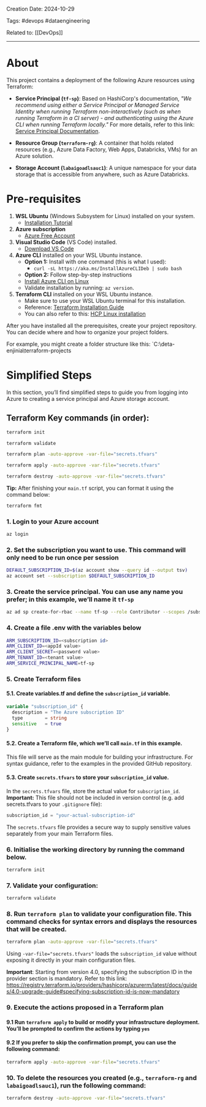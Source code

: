 Creation Date: 2024-10-29

Tags: #devops #dataengineering

Related to: [[DevOps]]
________________________________

# About
This project contains a deployment of the following Azure resources using Terraform:

- **Service Principal (`tf-sp`)**: Based on HashiCorp's documentation, _"We recommend using either a Service Principal or Managed Service Identity when running Terraform non-interactively (such as when running Terraform in a CI server) - and authenticating using the Azure CLI when running Terraform locally."_ For more details, refer to this link: [Service Principal Documentation](https://registry.terraform.io/providers/hashicorp/azurerm/latest/docs/guides/service_principal_client_secret).
    
- **Resource Group (`terraform-rg`)**: A container that holds related resources (e.g., Azure Data Factory, Web Apps, Databricks, VMs) for an Azure solution.
    
- **Storage Account (`labaigoadlsauc1`)**: A unique namespace for your data storage that is accessible from anywhere, such as Azure Databricks.

# Pre-requisites
1. **WSL Ubuntu** (Windows Subsystem for Linux) installed on your system.
	- [Installation Tutorial](https://www.youtube.com/watch?v=HrAsmXy1-78)
2. **Azure subscription**
	- [Azure Free Account](https://azure.microsoft.com/en-us/pricing/purchase-options/azure-account?icid=azurefreeaccount)
3. **Visual Studio Code** (VS Code) installed.
	- [Download VS Code](https://code.visualstudio.com/download)
4. **Azure CLI** installed on your WSL Ubuntu instance.
	- **Option 1:** Install with one command (this is what I used): 
		- `curl -sL https://aka.ms/InstallAzureCLIDeb | sudo bash`
	- **Option 2:** Follow step-by-step instructions
	- [Install Azure CLI on Linux](https://learn.microsoft.com/en-us/cli/azure/install-azure-cli-linux?pivots=apt)
	- Validate installation by running: `az version`.
5. **Terraform CLI** installed on your WSL Ubuntu instance.
	- Make sure to use your WSL Ubuntu terminal for this installation.
	- Reference: [Terraform Installation Guide](https://developer.hashicorp.com/terraform/install)
	- You can also refer to this: [HCP Linux installation](https://developer.hashicorp.com/terraform/install)

After you have installed all the prerequisites, create your project repository. You can decide where and how to organize your project folders.

For example, you might create a folder structure like this: 
`C:\deta-enjinia\terraform-projects

# Simplified Steps
In this section, you’ll find simplified steps to guide you from logging into Azure to creating a service principal and Azure storage account.

## Terraform Key commands (in order):

```bash
terraform init
```

```bash
terraform validate
```

```bash
terraform plan -auto-approve -var-file="secrets.tfvars"
```

```bash
terraform apply -auto-approve -var-file="secrets.tfvars"
```

```bash
terraform destroy -auto-approve -var-file="secrets.tfvars"
```

**Tip:** After finishing your `main.tf` script, you can format it using the command below:
```bash
terraform fmt
```

### 1. Login to your Azure account
```bash
az login
```

### 2. Set the subscription you want to use. This command will only need to be run once per session
```bash
DEFAULT_SUBSCRIPTION_ID=$(az account show --query id --output tsv)
az account set --subscription $DEFAULT_SUBSCRIPTION_ID
```

### 3. Create the service principal. You can use any name you prefer; in this example, we’ll name it `tf-sp`
```bash
az ad sp create-for-rbac --name tf-sp --role Contributor --scopes /subscriptions/$DEFAULT_SUBSCRIPTION_ID
```

### 4. Create a file .env with the variables below
```bash
ARM_SUBSCRIPTION_ID=<subscription id>
ARM_CLIENT_ID=<appId value>
ARM_CLIENT_SECRET=<password value>
ARM_TENANT_ID=<tenant value>
ARM_SERVICE_PRINCIPAL_NAME=tf-sp
```

### 5. Create Terraform files
#### 5.1. Create variables.tf and define the `subscription_id` variable.
```terraform
variable "subscription_id" {
  description = "The Azure subscription ID"
  type        = string
  sensitive   = true
}
```

#### 5.2. Create a Terraform file, which we’ll call `main.tf` in this example. 
This file will serve as the main module for building your infrastructure. For syntax guidance, refer to the examples in the provided GitHub repository.

#### 5.3. Create `secrets.tfvars` to store your `subscription_id` value.
In the `secrets.tfvars` file, store the actual value for `subscription_id`. 
**Important:** This file should not be included in version control (e.g. add secrets.tfvars to your `.gitignore` file):

```terraform
subscription_id = "your-actual-subscription-id"
```

The `secrets.tfvars` file provides a secure way to supply sensitive values separately from your main Terraform files.
### 6. Initialise the working directory by running the command below.
```bash
terraform init
```

### 7. Validate your configuration:
```bash
terraform validate
```
### 8. Run `terraform plan` to validate your configuration file. This command checks for syntax errors and displays the resources that will be created.
```bash
terraform plan -auto-approve -var-file="secrets.tfvars"
```

Using `-var-file="secrets.tfvars"` loads the `subscription_id` value without exposing it directly in your main configuration files.

**Important**: Starting from version 4.0, specifying the subscription ID in the provider section is mandatory. Refer to this link: https://registry.terraform.io/providers/hashicorp/azurerm/latest/docs/guides/4.0-upgrade-guide#specifying-subscription-id-is-now-mandatory

### 9. Execute the actions proposed in a Terraform plan

#### 9.1 Run `terraform apply` to build or modify your infrastructure deployment. You’ll be prompted to confirm the actions by typing `yes`

#### 9.2 If you prefer to skip the confirmation prompt, you can use the following command:
```bash
terraform apply -auto-approve -var-file="secrets.tfvars"
```

### 10. To delete the resources you created (e.g., `terraform-rg` and `labaigoadlsauc1`), run the following command:
```bash
terraform destroy -auto-approve -var-file="secrets.tfvars"
```